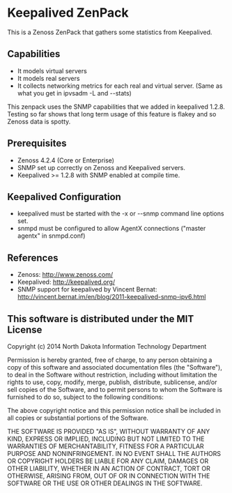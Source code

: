 # Keepalived ZenPack

This is a Zenoss ZenPack that gathers some statistics from Keepalived.

## Capabilities

* It models virtual servers
* It models real servers
* It collects networking metrics for each real and virtual server. (Same as what you get in ipvsadm -L and --stats)

This zenpack uses the SNMP capabilities that we added in keepalived 1.2.8. Testing so far shows that long term usage of this feature is flakey and so Zenoss data is spotty.


## Prerequisites

* Zenoss 4.2.4 (Core or Enterprise)
* SNMP set up correctly on Zenoss and Keepalived servers.
* Keepalived >= 1.2.8 with SNMP enabled at compile time.

## Keepalived Configuration

* keepalived must be started with the -x or --snmp command line options set. 
* snmpd must be configured to allow AgentX connections ("master agentx" in snmpd.conf)

## References

* Zenoss: http://www.zenoss.com/
* Keepalived: http://keepalived.org/
* SNMP support for keepalived by Vincent Bernat: http://vincent.bernat.im/en/blog/2011-keepalived-snmp-ipv6.html


##  This software is distributed under the MIT License

Copyright (c) 2014 North Dakota Information Technology Department

Permission is hereby granted, free of charge, to any person obtaining a copy
of this software and associated documentation files (the "Software"), to deal
in the Software without restriction, including without limitation the rights
to use, copy, modify, merge, publish, distribute, sublicense, and/or sell
copies of the Software, and to permit persons to whom the Software is
furnished to do so, subject to the following conditions:

The above copyright notice and this permission notice shall be included in all
copies or substantial portions of the Software.

THE SOFTWARE IS PROVIDED "AS IS", WITHOUT WARRANTY OF ANY KIND, EXPRESS OR
IMPLIED, INCLUDING BUT NOT LIMITED TO THE WARRANTIES OF MERCHANTABILITY,
FITNESS FOR A PARTICULAR PURPOSE AND NONINFRINGEMENT. IN NO EVENT SHALL THE
AUTHORS OR COPYRIGHT HOLDERS BE LIABLE FOR ANY CLAIM, DAMAGES OR OTHER
LIABILITY, WHETHER IN AN ACTION OF CONTRACT, TORT OR OTHERWISE, ARISING FROM,
OUT OF OR IN CONNECTION WITH THE SOFTWARE OR THE USE OR OTHER DEALINGS IN THE
SOFTWARE.
